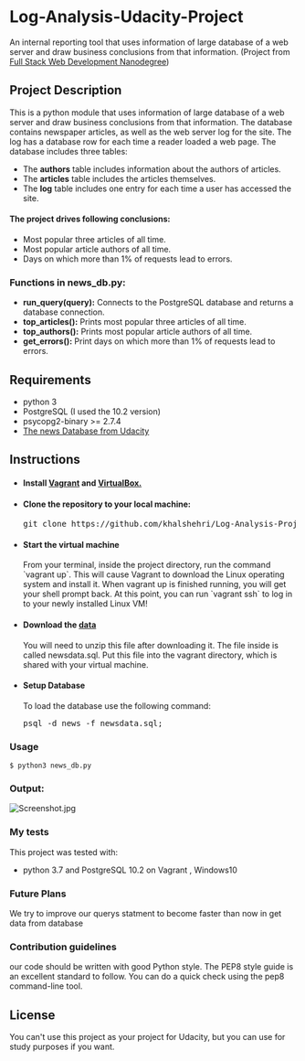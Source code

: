 # Log-Analysis-Udacity-Project
An internal reporting tool that uses information of large database of a web server and draw business conclusions from that information.
(Project from [Full Stack Web Development Nanodegree](https://in.udacity.com/course/full-stack-web-developer-nanodegree--nd004/))

## Project Description
This is a python module that uses information of large database of a web server and draw business conclusions from that information. The database contains newspaper articles, as well as the web server log for the site. The log has a database row for each time a reader loaded a web page. The database includes three tables:
* The **authors** table includes information about the authors of articles.
* The **articles** table includes the articles themselves.
* The **log** table includes one entry for each time a user has accessed the site.

#### The project drives following conclusions:
* Most popular three articles of all time.
* Most popular article authors of all time.
* Days on which more than 1% of requests lead to errors.

### Functions in news_db.py:
* **run_query(query):** Connects to the PostgreSQL database and returns a database connection.
* **top_articles():** Prints most popular three articles of all time.
* **top_authors():** Prints most popular article authors of all time.
* **get_errors():** Print days on which more than 1% of requests lead to errors.

## Requirements

- python 3
- PostgreSQL (I used the 10.2 version)
- psycopg2-binary >= 2.7.4
- [The news Database from Udacity](https://d17h27t6h515a5.cloudfront.net/topher/2016/August/57b5f748_newsdata/newsdata.zip)



## Instructions
* <h4>Install <a href="https://www.vagrantup.com/">Vagrant</a> and <a href="https://www.virtualbox.org/wiki/Downloads">VirtualBox.</a></h4>
* <h4>Clone the repository to your local machine:</h4>
  <pre>git clone https://github.com/khalshehri/Log-Analysis-Project.git</pre>
* <h4>Start the virtual machine</h4>
  From your terminal, inside the project directory, run the command `vagrant up`. This will cause Vagrant to download the Linux           operating   system and install it.
  When vagrant up is finished running, you will get your shell prompt back. At this point, you can run `vagrant ssh` to log in to your     newly installed Linux VM!
* <h4>Download the <a href="https://d17h27t6h515a5.cloudfront.net/topher/2016/August/57b5f748_newsdata/newsdata.zip">data</a></h4>
  You will need to unzip this file after downloading it. The file inside is called newsdata.sql. Put this file into the vagrant           directory, which is shared with your virtual machine.
* <h4>Setup Database</h4>
  To load the database use the following command:
  <pre>psql -d news -f newsdata.sql;</pre>

###  Usage
    $ python3 news_db.py
  
### Output:
![Screenshot.jpg](https://image.ibb.co/b5NhKf/outbut.png)


### My tests
This project was tested with:

- python 3.7 and PostgreSQL 10.2 on Vagrant , Windows10


### Future Plans
We try to improve our querys statment to become faster than now in get data from database

### Contribution guidelines
our code should be written with good Python style. The PEP8 style guide is an excellent standard to follow. You can do a quick check using the pep8 command-line tool.

## License
You can't use this project as your project for Udacity, but you can use for study purposes if you want.
